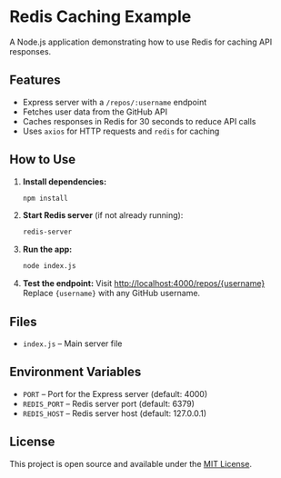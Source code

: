 # Redis Caching Example

A Node.js application demonstrating how to use Redis for caching API responses.

## Features

- Express server with a `/repos/:username` endpoint
- Fetches user data from the GitHub API
- Caches responses in Redis for 30 seconds to reduce API calls
- Uses `axios` for HTTP requests and `redis` for caching

## How to Use

1. **Install dependencies:**
   ```sh
   npm install
   ```

2. **Start Redis server** (if not already running):
   ```sh
   redis-server
   ```

3. **Run the app:**
   ```sh
   node index.js
   ```

4. **Test the endpoint:**
   Visit [http://localhost:4000/repos/{username}](http://localhost:4000/repos/{username})  
   Replace `{username}` with any GitHub username.

## Files

- `index.js` – Main server file

## Environment Variables

- `PORT` – Port for the Express server (default: 4000)
- `REDIS_PORT` – Redis server port (default: 6379)
- `REDIS_HOST` – Redis server host (default: 127.0.0.1)

## License

This project is open source and available under the [MIT License](LICENSE).